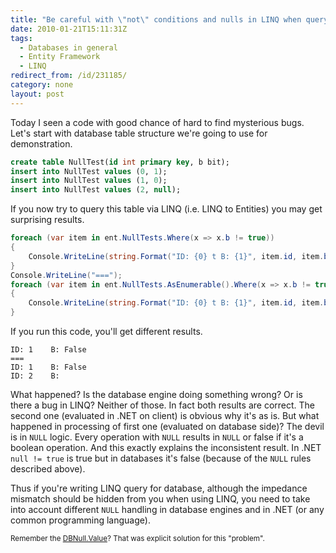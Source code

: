 ```yaml
---
title: "Be careful with \"not\" conditions and nulls in LINQ when querying databases"
date: 2010-01-21T15:11:31Z
tags:
  - Databases in general
  - Entity Framework
  - LINQ
redirect_from: /id/231185/
category: none
layout: post
---
```

Today I seen a code with good chance of hard to find mysterious bugs. Let's start with database table structure we're going to use for demonstration.

```sql
create table NullTest(id int primary key, b bit);
insert into NullTest values (0, 1);
insert into NullTest values (1, 0);
insert into NullTest values (2, null);
```

If you now try to query this table via LINQ (i.e. LINQ to Entities) you may get surprising results.

```csharp
foreach (var item in ent.NullTests.Where(x => x.b != true))
{
	Console.WriteLine(string.Format("ID: {0} t B: {1}", item.id, item.b));
}
Console.WriteLine("===");
foreach (var item in ent.NullTests.AsEnumerable().Where(x => x.b != true))
{
	Console.WriteLine(string.Format("ID: {0} t B: {1}", item.id, item.b));
}
```

If you run this code, you'll get different results.

```text
ID: 1    B: False
===
ID: 1    B: False
ID: 2    B:
```

What happened? Is the database engine doing something wrong? Or is there a bug in LINQ? Neither of those. In fact both results are correct. The second one (evaluated in .NET on client) is obvious why it's as is. But what happened in processing of first one (evaluated on database side)? The devil is in `NULL` logic. Every operation with `NULL` results in `NULL` or false if it's a boolean operation. And this exactly explains the inconsistent result. In .NET `null != true` is true but in databases it's false (because of the `NULL` rules described above).

Thus if you're writing LINQ query for database, although the impedance mismatch should be hidden from you when using LINQ, you need to take into account different `NULL` handling in database engines and in .NET (or any common programming language).

<small>Remember the [DBNull.Value][1]? That was explicit solution for this "problem".</small>

[1]: http://msdn.microsoft.com/en-us/library/system.dbnull.value.aspx

